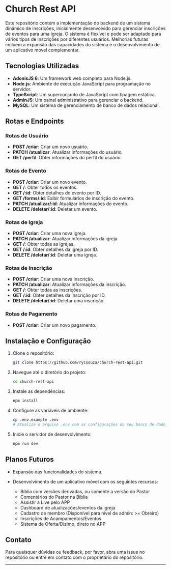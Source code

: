 
# Church Rest API

Este repositório contém a implementação do backend de um sistema dinâmico de inscrições, inicialmente desenvolvido para gerenciar inscrições de eventos para uma igreja. O sistema é flexível e pode ser adaptado para vários tipos de inscrições por diferentes usuários. Melhorias futuras incluem a expansão das capacidades do sistema e o desenvolvimento de um aplicativo móvel complementar.

## Tecnologias Utilizadas

- **AdonisJS 6**: Um framework web completo para Node.js.
- **Node.js**: Ambiente de execução JavaScript para programação no servidor.
- **TypeScript**: Um superconjunto de JavaScript com tipagem estática.
- **AdminJS**: Um painel administrativo para gerenciar o backend.
- **MySQL**: Um sistema de gerenciamento de banco de dados relacional.

## Rotas e Endpoints

### Rotas de Usuário

- **POST /criar**: Criar um novo usuário.
- **PATCH /atualizar**: Atualizar informações do usuário.
- **GET /perfil**: Obter informações do perfil do usuário.

### Rotas de Evento

- **POST /criar**: Criar um novo evento.
- **GET /**: Obter todos os eventos.
- **GET /:id**: Obter detalhes do evento por ID.
- **GET /forms/:id**: Exibir formulários de inscrição do evento.
- **PATCH /atualizar/:id**: Atualizar informações do evento.
- **DELETE /deletar/:id**: Deletar um evento.

### Rotas de Igreja

- **POST /criar**: Criar uma nova igreja.
- **PATCH /atualizar**: Atualizar informações da igreja.
- **GET /**: Obter todas as igrejas.
- **GET /:id**: Obter detalhes da igreja por ID.
- **DELETE /deletar/:id**: Deletar uma igreja.

### Rotas de Inscrição

- **POST /criar**: Criar uma nova inscrição.
- **PATCH /atualizar**: Atualizar informações da inscrição.
- **GET /**: Obter todas as inscrições.
- **GET /:id**: Obter detalhes da inscrição por ID.
- **DELETE /deletar/:id**: Deletar uma inscrição.

### Rotas de Pagamento

- **POST /criar**: Criar um novo pagamento.

## Instalação e Configuração

1. Clone o repositório:

   ```sh
   git clone https://github.com/rycsouza/church-rest-api.git
   ```

2. Navegue até o diretório do projeto:

   ```sh
   cd church-rest-api
   ```

3. Instale as dependências:

   ```sh
   npm install
   ```

4. Configure as variáveis de ambiente:

   ```sh
   cp .env.example .env
   # Atualize o arquivo .env com as configurações do seu banco de dados e outras configurações
   ```

5. Inicie o servidor de desenvolvimento:

   ```sh
   npm run dev
   ```

## Planos Futuros

- Expansão das funcionalidades do sistema.
- Desenvolvimento de um aplicativo móvel com os seguintes recursos:

  - Bíblia com versões derivadas, ou somente a versão do Pastor
  - Comentários do Pastor na Bíblia
  - Assistir a Live pelo APP
  - Dashboard de atualizações/eventos da igreja
  - Cadastro de membro (Disponível para nível de admin: >= Obreiro)
  - Inscrições de Acampamentos/Eventos
  - Sistema de Oferta/Dízimo, direto no APP

## Contato

Para quaisquer dúvidas ou feedback, por favor, abra uma issue no repositório ou entre em contato com o proprietário do repositório.

---

